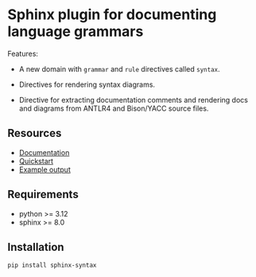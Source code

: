 # Sphinx plugin for documenting language grammars

Features:

- A new domain with `grammar` and `rule` directives called `syntax`.

- Directives for rendering syntax diagrams.

- Directive for extracting documentation comments and rendering docs and
  diagrams from ANTLR4 and Bison/YACC source files.

## Resources

- [Documentation](https://sphinx-syntax.readthedocs.io/en/stable/)
- [Quickstart](https://sphinx-syntax.readthedocs.io/en/stable/quickstart.html)
- [Example output](https://sphinx-syntax.readthedocs.io/en/stable/example-output.html)

## Requirements

- python >= 3.12
- sphinx >= 8.0

## Installation

```sh
pip install sphinx-syntax
```
